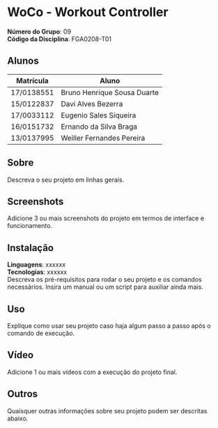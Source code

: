 # WoCo - Workout Controller

**Número do Grupo**: 09<br>
**Código da Disciplina**: FGA0208-T01<br>

## Alunos
|Matrícula | Aluno |
| -- | -- |
| 17/0138551  | Bruno Henrique Sousa Duarte |
| 15/0122837  |  Davi Alves Bezerra |
| 17/0033112  |  Eugenio Sales Siqueira |
| 16/0151732  |  Ernando da Silva Braga |
| 13/0137995  |  Weiller Fernandes Pereira |

## Sobre 
Descreva o seu projeto em linhas gerais. 

## Screenshots
Adicione 3 ou mais screenshots do projeto em termos de interface e funcionamento.

## Instalação 
**Linguagens**: xxxxxx<br>
**Tecnologias**: xxxxxx<br>
Descreva os pré-requisitos para rodar o seu projeto e os comandos necessários.
Insira um manual ou um script para auxiliar ainda mais.

## Uso 
Explique como usar seu projeto caso haja algum passo a passo após o comando de execução.

## Vídeo
Adicione 1 ou mais vídeos com a execução do projeto final.

## Outros 
Quaisquer outras informações sobre seu projeto podem ser descritas abaixo.
